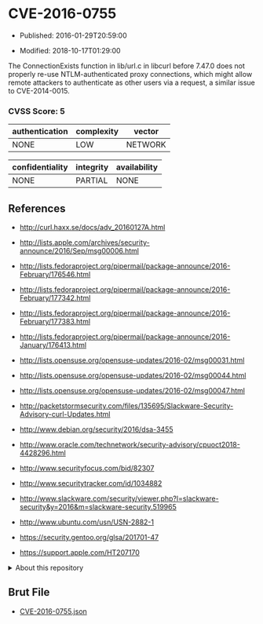 # CVE-2016-0755

- Published: 2016-01-29T20:59:00

- Modified: 2018-10-17T01:29:00

The ConnectionExists function in lib/url.c in libcurl before 7.47.0 does not properly re-use NTLM-authenticated proxy connections, which might allow remote attackers to authenticate as other users via a request, a similar issue to CVE-2014-0015.

### CVSS Score: **5**

| authentication | complexity | vector |
| --- | --- | --- |
| NONE | LOW | NETWORK |

| confidentiality | integrity | availability |
| --- | --- | --- |
| NONE | PARTIAL | NONE |

## References

* http://curl.haxx.se/docs/adv_20160127A.html

* http://lists.apple.com/archives/security-announce/2016/Sep/msg00006.html

* http://lists.fedoraproject.org/pipermail/package-announce/2016-February/176546.html

* http://lists.fedoraproject.org/pipermail/package-announce/2016-February/177342.html

* http://lists.fedoraproject.org/pipermail/package-announce/2016-February/177383.html

* http://lists.fedoraproject.org/pipermail/package-announce/2016-January/176413.html

* http://lists.opensuse.org/opensuse-updates/2016-02/msg00031.html

* http://lists.opensuse.org/opensuse-updates/2016-02/msg00044.html

* http://lists.opensuse.org/opensuse-updates/2016-02/msg00047.html

* http://packetstormsecurity.com/files/135695/Slackware-Security-Advisory-curl-Updates.html

* http://www.debian.org/security/2016/dsa-3455

* http://www.oracle.com/technetwork/security-advisory/cpuoct2018-4428296.html

* http://www.securityfocus.com/bid/82307

* http://www.securitytracker.com/id/1034882

* http://www.slackware.com/security/viewer.php?l=slackware-security&y=2016&m=slackware-security.519965

* http://www.ubuntu.com/usn/USN-2882-1

* https://security.gentoo.org/glsa/201701-47

* https://support.apple.com/HT207170

<details>
<summary>About this repository</summary> 

  This repository is part of the project [Live Hack CVE](https://github.com/Live-Hack-CVE). Main website can be found [www.live-hack.org](https://www.live-hack.org) 
  
  Made by [Sn0wAlice](https://github.com/Sn0wAlice) for the people that care about security and need to have a feed of the latest CVEs. Hope you enjoy it, don't forget to star the repo and follow me on [Twitter](https://twitter.com/Sn0wAlice) and [Github](https://github.com/Sn0wAlice). And that is my [personnal website](https://www.alice-snow.me/)

  - [Home Page](https://github.com/Live-Hack-CVE)
  - [Framework](https://github.com/Live-Hack-CVE/cve-framework)
  - [CVE database](https://github.com/Live-Hack-CVE/full_database)
  - [Changelog](https://github.com/Live-Hack-CVE/Changelog)
</details>

## Brut File

* [CVE-2016-0755.json](https://raw.githubusercontent.com/Live-Hack-CVE/full_database/main/cves/2016/CVE-2016-0755.json)

